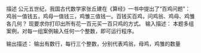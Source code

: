描述
公元五世纪，我国古代数学家张丘建在《算经》一书中提出了“百鸡问题”：鸡翁一值钱五，鸡母一值钱三，鸡雏三值钱一。百钱买百鸡，问鸡翁、鸡母、鸡雏各几何？
现要求你打印出所有花一百元买一百只鸡的方式。
输入描述：
本题多组案例，对每一组案例输入任何一个整数，即可运行程序。

输出描述：
 输出有数行，每行三个整数，分别代表鸡翁，母鸡，鸡雏的数量